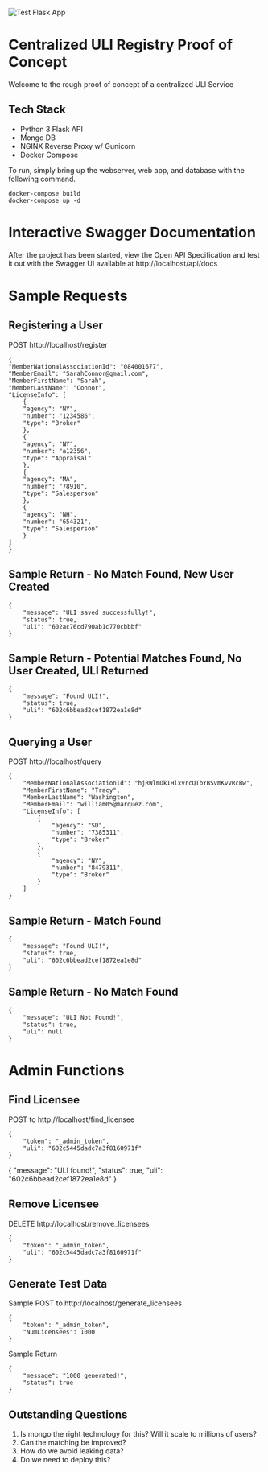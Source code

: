 ![Test Flask App](https://github.com/RESOStandards/uli-prototype/workflows/Test%20Flask%20App/badge.svg)

# Centralized ULI Registry Proof of Concept
Welcome to the rough proof of concept of a centralized ULI Service


## Tech Stack
* Python 3 Flask API 
* Mongo DB
* NGINX Reverse Proxy w/ Gunicorn
* Docker Compose


To run, simply bring up the webserver, web app,  and database with the following command.

    docker-compose build
    docker-compose up -d

# Interactive Swagger Documentation
After the project has been started, view the Open API Specification and test it out with the Swagger UI available at http://localhost/api/docs
# Sample Requests
## Registering a User

POST http://localhost/register 

    {
    "MemberNationalAssociationId": "084001677",
    "MemberEmail": "SarahConnor@gmail.com",
    "MemberFirstName": "Sarah",
    "MemberLastName": "Connor",
    "LicenseInfo": [
        {
        "agency": "NY",
        "number": "1234586",
        "type": "Broker"
        },
        {
        "agency": "NY",
        "number": "a12356",
        "type": "Appraisal"
        },
        {
        "agency": "MA",
        "number": "78910",
        "type": "Salesperson"
        },
        {
        "agency": "NH",
        "number": "654321",
        "type": "Salesperson"
        }
    ]
    }
## Sample Return - No Match Found, New User Created
    {
        "message": "ULI saved successfully!",
        "status": true,
        "uli": "602ac76cd790ab1c770cbbbf"
    }
## Sample Return - Potential Matches Found, No User Created, ULI Returned
    {
        "message": "Found ULI!",
        "status": true,
        "uli": "602c6bbead2cef1872ea1e8d"
    }
## Querying a User
POST http://localhost/query

    {
        "MemberNationalAssociationId": "hjRWlmDkIHlxvrcQTbYBSvmKvVRcBw",
        "MemberFirstName": "Tracy",
        "MemberLastName": "Washington",
        "MemberEmail": "william05@marquez.com",
        "LicenseInfo": [
            {
                "agency": "SD",
                "number": "7385311",
                "type": "Broker"
            },
            {
                "agency": "NY",
                "number": "8479311",
                "type": "Broker"
            }
        ]
    }
## Sample Return - Match Found
    {
        "message": "Found ULI!",
        "status": true,
        "uli": "602c6bbead2cef1872ea1e8d"
    }

## Sample Return - No Match Found
    {
        "message": "ULI Not Found!",
        "status": true,
        "uli": null
    }

# Admin Functions
## Find Licensee

POST to http://localhost/find_licensee

    {
        "token": "_admin_token",
        "uli": "602c5445dadc7a3f8160971f"
    }


{
    "message": "ULI found!",
    "status": true,
    "uli": "602c6bbead2cef1872ea1e8d"
}
## Remove Licensee
DELETE http://localhost/remove_licensees

    {
        "token": "_admin_token",
        "uli": "602c5445dadc7a3f8160971f"
    }

## Generate Test Data 
Sample POST to http://localhost/generate_licensees

    {   
        "token": "_admin_token",
        "NumLicensees": 1000
    }

Sample Return

    {
        "message": "1000 generated!",
        "status": true
    }
## Outstanding Questions

1) Is mongo the right technology for this? Will it scale to millions of users?
2) Can the matching be improved? 
3) How do we avoid leaking data?
4) Do we need to deploy this?
